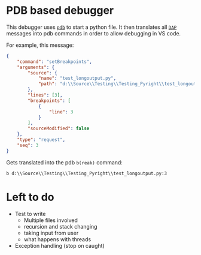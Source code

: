 # PDB based debugger

This debugger uses [`pdb`](HTTPS://docs.python.org/3/library/pdb.html) to start a
python file. It then translates all
[`DAP`](HTTPS://microsoft.github.io/debug-adapter-protocol/overview) messages into
pdb commands in order to allow debugging in VS code.

For example, this message:

```json
{
	"command": "setBreakpoints",
	"arguments": {
		"source": {
			"name": "test_longoutput.py",
			"path": "d:\\Source\\Testing\\Testing_Pyright\\test_longoutput.py"
		},
		"lines": [3],
		"breakpoints": [
			{
				"line": 3
			}
		],
		"sourceModified": false
	},
	"type": "request",
	"seq": 3
}
```

Gets translated into the pdb `b(reak)` command:

```
b d:\\Source\\Testing\\Testing_Pyright\\test_longoutput.py:3
```

# Left to do

-   Test to write
    -   Multiple files involved
    -   recursion and stack changing
    -   taking input from user
    -   what happens with threads
-   Exception handling (stop on caught)
